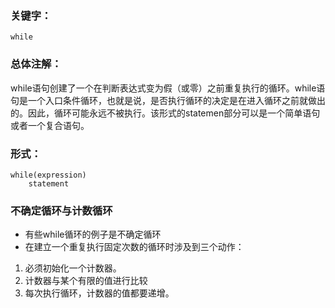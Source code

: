 ### 关键字：
    while
### 总体注解：
while语句创建了一个在判断表达式变为假（或零）之前重复执行的循环。while语句是一个入口条件循环，也就是说，是否执行循环的决定是在进入循环之前就做出的。因此，循环可能永远不被执行。该形式的statemen部分可以是一个简单语句或者一个复合语句。
### 形式：
```
while(expression)
    statement
```
### 不确定循环与计数循环
* 有些while循环的例子是不确定循环
* 在建立一个重复执行固定次数的循环时涉及到三个动作：
1. 必须初始化一个计数器。
2. 计数器与某个有限的值进行比较
3. 每次执行循环，计数器的值都要递增。